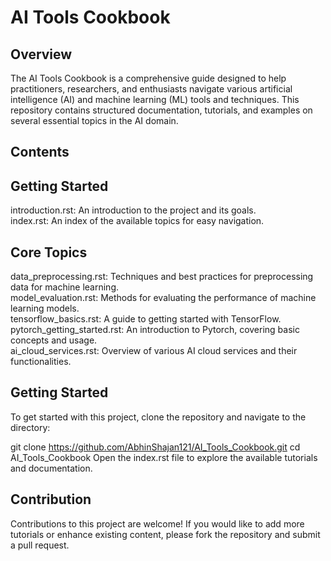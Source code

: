 AI Tools Cookbook
=================
Overview
--------
The AI Tools Cookbook is a comprehensive guide designed to help practitioners, researchers, and enthusiasts navigate various artificial intelligence (AI) and machine learning (ML) tools and techniques. This repository contains structured documentation, tutorials, and examples on several essential topics in the AI domain.

Contents
--------
  Getting Started
  ---------------
  introduction.rst: An introduction to the project and its goals.  
  index.rst: An index of the available topics for easy navigation.  

  Core Topics
  -----------
  data_preprocessing.rst: Techniques and best practices for preprocessing data for machine learning.  
  model_evaluation.rst: Methods for evaluating the performance of machine learning models.  
  tensorflow_basics.rst: A guide to getting started with TensorFlow.  
  pytorch_getting_started.rst: An introduction to Pytorch, covering basic concepts and usage.  
  ai_cloud_services.rst: Overview of various AI cloud services and their functionalities.  

Getting Started
---------------
To get started with this project, clone the repository and navigate to the directory:

git clone https://github.com/AbhinShajan121/AI_Tools_Cookbook.git
cd AI_Tools_Cookbook
Open the index.rst file to explore the available tutorials and documentation.

Contribution
------------
Contributions to this project are welcome! If you would like to add more tutorials or enhance existing content, please fork the repository and submit a pull request.
